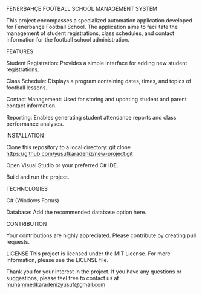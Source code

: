 FENERBAHÇE FOOTBALL SCHOOL MANAGEMENT SYSTEM


This project encompasses a specialized automation application developed for Fenerbahçe Football School. The application aims to facilitate the management of student registrations, class schedules, and contact information for the football school administration.




FEATURES

Student Registration: Provides a simple interface for adding new student registrations.


Class Schedule: Displays a program containing dates, times, and topics of football lessons.


Contact Management: Used for storing and updating student and parent contact information.


Reporting: Enables generating student attendance reports and class performance analyses.


INSTALLATION

Clone this repository to a local directory: git clone https://github.com/yusufkaradeniz/new-project.git

Open Visual Studio or your preferred C# IDE.

Build and run the project.

TECHNOLOGIES

C# (Windows Forms)

Database: Add the recommended database option here.

CONTRIBUTION

Your contributions are highly appreciated. Please contribute by creating pull requests.



LICENSE
This project is licensed under the MIT License. For more information, please see the LICENSE file.

Thank you for your interest in the project. If you have any questions or suggestions, please feel free to contact us at muhammedkaradenizyusuf@gmail.com
